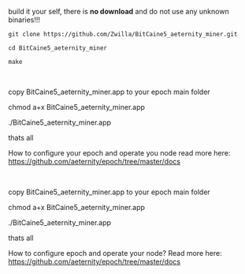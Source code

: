 
build it your self, there is **no download** and do not use any unknown binaries!!!

```
git clone https://github.com/Zwilla/BitCaine5_aeternity_miner.git

cd BitCaine5_aeternity_miner

make
```

​

copy BitCaine5_aeternity_miner.app to your epoch main folder

chmod a+x BitCaine5_aeternity_miner.app

./BitCaine5_aeternity_miner.app

thats all

How to configure your epoch and operate you node read more here: https://github.com/aeternity/epoch/tree/master/docs


​

copy BitCaine5_aeternity_miner.app to your epoch main folder

chmod a+x BitCaine5_aeternity_miner.app

./BitCaine5_aeternity_miner.app

thats all

How to configure epoch and operate your node? Read more here: https://github.com/aeternity/epoch/tree/master/docs
